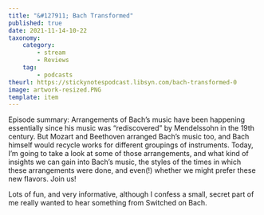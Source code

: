```yaml
---
title: "&#127911; Bach Transformed"
published: true
date: 2021-11-14-10-22
taxonomy:
    category:
        - stream
        - Reviews
    tag:
        - podcasts
theurl: https://stickynotespodcast.libsyn.com/bach-transformed-0
image: artwork-resized.PNG
template: item
---
```


Episode summary: Arrangements of Bach&rsquo;s music have been happening essentially since his music was &ldquo;rediscovered&rdquo; by Mendelssohn in the 19th century. But Mozart and Beethoven arranged Bach&rsquo;s music too, and Bach himself would recycle works for different groupings of instruments. Today, I&rsquo;m going to take a look at some of those arrangements, and what kind of insights we can gain into Bach&rsquo;s music, the styles of the times in which these arrangements were done, and even(!) whether we might prefer these new flavors. Join us!

Lots of fun, and very informative, although I confess a small, secret part of me really wanted to hear something from Switched on Bach.

